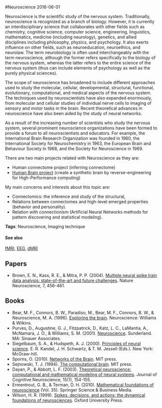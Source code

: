 
#Neuroscience
2016-06-01

Neuroscience is the scientific study of the nervous system. Traditionally, neuroscience is recognized as a branch of biology. However, it is currently an interdisciplinary science that collaborates with other fields such as chemistry, cognitive science, computer science, engineering, linguistics, mathematics, medicine (including neurology), genetics, and allied disciplines including philosophy, physics, and psychology. It also exerts influence on other fields, such as neuroeducation, neuroethics, and neurolaw. The term neurobiology is often used interchangeably with the term neuroscience, although the former refers specifically to the biology of the nervous system, whereas the latter refers to the entire science of the nervous system (thus can include elements of psychology as well as the purely physical sciences).

The scope of neuroscience has broadened to include different approaches used to study the molecular, cellular, developmental, structural, functional, evolutionary, computational, and medical aspects of the nervous system. The techniques used by neuroscientists have also expanded enormously, from molecular and cellular studies of individual nerve cells to imaging of sensory and motor tasks in the brain. Recent theoretical advances in neuroscience have also been aided by the study of neural networks.

As a result of the increasing number of scientists who study the nervous system, several prominent neuroscience organizations have been formed to provide a forum to all neuroscientists and educators. For example, the International Brain Research Organization was founded in 1960, the International Society for Neurochemistry in 1963, the European Brain and Behaviour Society in 1968, and the Society for Neuroscience in 1969.

There are two main projects related with Neuroscience as they are:
* Human connectome project (inferring connectome)
* [Human Brain project](https://www.humanbrainproject.eu/) (create a synthetic brain by reverse-engineering for High-Performance computing)


My main concerns and interests about this topic are:
* Connectomics: the inference and study of the structural, 
* Relations between connectomes and high-level emerged properties (behavior and personality).
* Relation with connectionism (Artificial Neural Networks methods for pattern discovering and statistical modeling).

***Tags***: Neuroscience, Imaging technique

#### See also
[fMRI](/fmri), [EEG](/eeg), [dMRI](/dmri)
## Papers
* Brown, E. N., Kass, R. E., & Mitra, P. P. (2004). [Multiple neural spike train data analysis: state-of-the-art and future challenges](http://www.nature.com/neuro/journal/v7/n5/abs/nn1228.html). Nature Neuroscience, 7, 456-461.

## Books
* Bear, M. F., Connors, B. W., Paradiso, M., Bear, M. F., Connors, B. W., & Neuroscience, M. A. (1996). [Exploring the brain](https://www.goodreads.com/book/show/170011.Neuroscience). Neuroscience: Williams & Wilkins.
* Purves, D., Augustine, G. J., Fitzpatrick, D., Katz, L. C., LaMantia, A., McNamara, J. O., & Williams, S. M. (2001). [Neuroscience](https://www.goodreads.com/book/show/1353566.Neuroscience). Sunderland. MA: Sinauer Associates.
* Siegelbaum, S. A., & Hudspeth, A. J. (2000). [Principles of neural science](https://www.goodreads.com/book/show/826396.Principles_of_Neural_Science). E. R. Kandel, J. H. Schwartz, & T. M. Jessell (Eds.). New York: McGraw-hill.
* Sporns, O. (2010). [Networks of the Brain](https://www.goodreads.com/book/show/9655037-networks-of-the-brain). MIT press.
* Sejnowski, T. J. (1994). [The computational brain](https://www.goodreads.com/book/show/1120019.The_Computational_Brain). MIT press.
* Dayan, P., & Abbott, L. F. (2003). [Theoretical neuroscience: computational and mathematical modeling of neural systems](https://www.goodreads.com/book/show/170015.Theoretical_Neuroscience). Journal of Cognitive Neuroscience, 15(1), 154-155.
* Ermentrout, G. B., & Terman, D. H. (2010). [Mathematical foundations of neuroscience](https://www.goodreads.com/book/show/7239137-mathematical-foundations-of-neuroscience) (Vol. 35). Springer Science & Business Media.
* Wilson, H. R. (1999). [Spikes, decisions, and actions: the dynamical foundations of neurosciences](https://www.goodreads.com/book/show/1501176.Spikes_Decisions_And_Actions). Oxford University Press.


